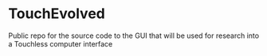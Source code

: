 TouchEvolved
============

Public repo for the source code to the GUI that will be used for research into a Touchless computer interface
